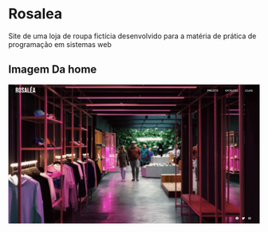 # Rosalea
 Site de uma loja de roupa fictícia desenvolvido para a matéria de prática de programação em sistemas web

## Imagem Da home
![](/assets/home.png)

